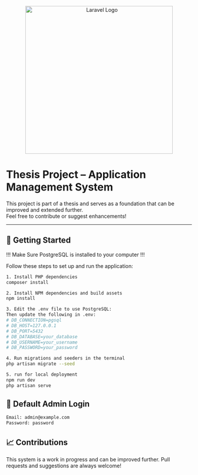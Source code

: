 <p align="center">
  <a href="https://laravel.com" target="_blank">
    <img src="https://raw.githubusercontent.com/laravel/art/master/logo-lockup/5%20SVG/2%20CMYK/1%20Full%20Color/laravel-logolockup-cmyk-red.svg" width="400" alt="Laravel Logo">
  </a>
</p>

# Thesis Project – Application Management System

This project is part of a thesis and serves as a foundation that can be improved and extended further.  
Feel free to contribute or suggest enhancements!

---

## 🚀 Getting Started

!!! Make Sure PostgreSQL is installed to your computer !!!

Follow these steps to set up and run the application:

```bash
1. Install PHP dependencies
composer install

2. Install NPM dependencies and build assets
npm install

3. Edit the .env file to use PostgreSQL:
Then update the following in .env:
# DB_CONNECTION=pgsql
# DB_HOST=127.0.0.1
# DB_PORT=5432
# DB_DATABASE=your_database
# DB_USERNAME=your_username
# DB_PASSWORD=your_password

4. Run migrations and seeders in the terminal
php artisan migrate --seed

5. run for local deployment
npm run dev
php artisan serve
```

## 📝 Default Admin Login

```bash
Email: admin@example.com
Password: password
```

## 📈 Contributions

This system is a work in progress and can be improved further.
Pull requests and suggestions are always welcome!


